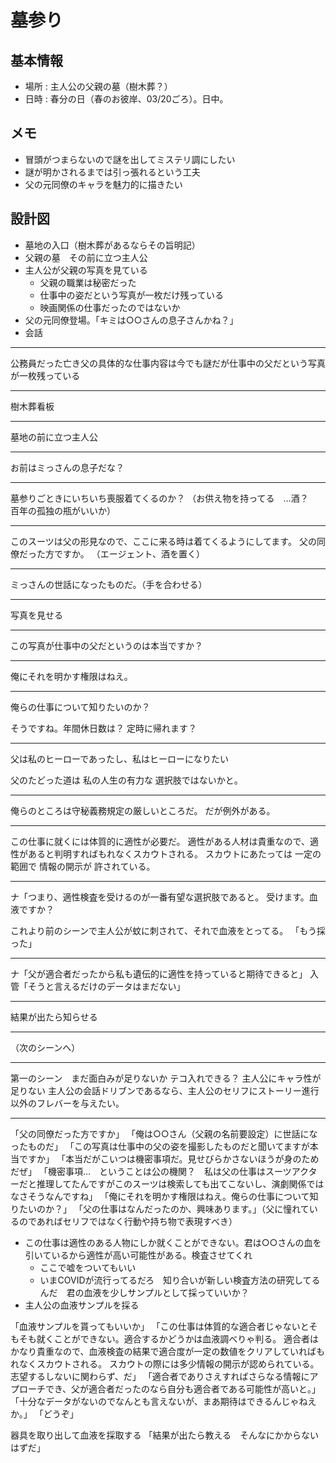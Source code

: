 # 墓参り
## 基本情報
* 場所 : 主人公の父親の墓（樹木葬？）
* 日時 : 春分の日（春のお彼岸、03/20ごろ）。日中。

## メモ
* 冒頭がつまらないので謎を出してミステリ調にしたい
* 謎が明かされるまでは引っ張れるという工夫
* 父の元同僚のキャラを魅力的に描きたい


## 設計図
* 墓地の入口（樹木葬があるならその旨明記）
* 父親の墓　その前に立つ主人公
* 主人公が父親の写真を見ている
  * 父親の職業は秘密だった
  * 仕事中の姿だという写真が一枚だけ残っている
  * 映画関係の仕事だったのではないか
* 父の元同僚登場。「キミは○○さんの息子さんかね？」
* 会話

-----------------------------------------------------------------
公務員だった亡き父の具体的な仕事内容は今でも謎だが仕事中の父だという写真が一枚残っている

---
樹木葬看板

---
墓地の前に立つ主人公

---
お前はミっさんの息子だな？

------
墓参りごときにいちいち喪服着てくるのか？
（お供え物を持ってる　…酒？　百年の孤独の瓶がいいか）

---
このスーツは父の形見なので、ここに来る時は着てくるようにしてます。
父の同僚だった方ですか。
（エージェント、酒を置く）

---
ミっさんの世話になったものだ。（手を合わせる）

---
写真を見せる

---
この写真が仕事中の父だというのは本当ですか？

------
俺にそれを明かす権限はねえ。

---
俺らの仕事について知りたいのか？

そうですね。年間休日数は？ 定時に帰れます？

---

父は私のヒーローであったし、私はヒーローになりたい

父のたどった道は
私の人生の有力な
選択肢ではないかと。

---
俺らのところは守秘義務規定の厳しいところだ。
だが例外がある。

------
この仕事に就くには体質的に適性が必要だ。
適性がある人材は貴重なので、適性があると判明すればもれなくスカウトされる。
スカウトにあたっては
一定の範囲で
情報の開示が
許されている。

---
ナ「つまり、適性検査を受けるのが一番有望な選択肢であると。
受けます。血液ですか？

これより前のシーンで主人公が蚊に刺されて、それで血液をとってる。
「もう採った」


---

ナ「父が適合者だったから私も遺伝的に適性を持っていると期待できると」
入管「そうと言えるだけのデータはまだない」


---
結果が出たら知らせる

------
（次のシーンへ）





-----------------------------------------------------------------
第一のシーン　まだ面白みが足りないか
テコ入れできる？
主人公にキャラ性が足りない
主人公の会話ドリブンであるなら、主人公のセリフにストーリー進行以外のフレバーを与えたい。

-----------------------------------------------------------------















「父の同僚だった方ですか」
「俺は○○さん（父親の名前要設定）に世話になったものだ」
「この写真は仕事中の父の姿を撮影したものだと聞いてますが本当ですか」
「本当だがこいつは機密事項だ。見せびらかさないほうが身のためだぜ」
「機密事項…　ということは公の機関？　私は父の仕事はスーツアクターだと推理してたんですがこのスーツは検索しても出てこないし、演劇関係ではなさそうなんですね」
「俺にそれを明かす権限はねえ。俺らの仕事について知りたいのか？」
「父の仕事はなんだったのか、興味あります。」（父に憧れているのであればセリフではなく行動や持ち物で表現すべき）

  * この仕事は適性のある人物にしか就くことができない。君は○○さんの血を引いているから適性が高い可能性がある。検査させてくれ
    * ここで嘘をついてもいい
    * いまCOVIDが流行ってるだろ　知り合いが新しい検査方法の研究してるんだ　君の血液を少しサンプルとして採っていいか？
  * 主人公の血液サンプルを採る

「血液サンプルを貰ってもいいか」
「この仕事は体質的な適合者じゃないとそもそも就くことができない。適合するかどうかは血液調べりゃ判る。
適合者はかなり貴重なので、血液検査の結果で適合度が一定の数値をクリアしていればもれなくスカウトされる。
スカウトの際には多少情報の開示が認められている。志望するしないに関わらず、だ」
「適合者でありさえすればさらなる情報にアプローチでき、父が適合者だったのなら自分も適合者である可能性が高いと。」
「十分なデータがないのでなんとも言えないが、まあ期待はできるんじゃねえか。」
「どうぞ」

器具を取り出して血液を採取する
「結果が出たら教える　そんなにかからないはずだ」
